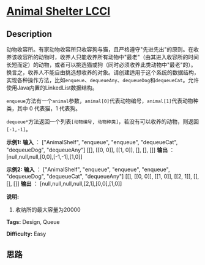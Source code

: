 # [Animal Shelter LCCI][title]

## Description

动物收容所。有家动物收容所只收容狗与猫，且严格遵守"先进先出"的原则。在收养该收容所的动物时，收养人只能收养所有动物中"最老"（由其进入收容所的时间长短而定）的动物，或者可以挑选猫或狗（同时必须收养此类动物中"最老"的）。换言之，收养人不能自由挑选想收养的对象。请创建适用于这个系统的数据结构，实现各种操作方法，比如`enqueue`、`dequeueAny`、`dequeueDog`和`dequeueCat`。允许使用Java内置的LinkedList数据结构。

`enqueue`方法有一个`animal`参数，`animal[0]`代表动物编号，`animal[1]`代表动物种类，其中 0 代表猫，1 代表狗。

`dequeue*`方法返回一个列表`[动物编号, 动物种类]`，若没有可以收养的动物，则返回`[-1,-1]`。

**示例1:**
            **输入** ：    ["AnimalShelf", "enqueue", "enqueue", "dequeueCat", "dequeueDog", "dequeueAny"]    [[], [[0, 0]], [[1, 0]], [], [], []]    **输出** ：    [null,null,null,[0,0],[-1,-1],[1,0]]    

**示例2:**
            **输入** ：    ["AnimalShelf", "enqueue", "enqueue", "enqueue", "dequeueDog", "dequeueCat", "dequeueAny"]    [[], [[0, 0]], [[1, 0]], [[2, 1]], [], [], []]    **输出** ：    [null,null,null,null,[2,1],[0,0],[1,0]]    

**说明:**

  1. 收纳所的最大容量为20000


**Tags:** Design, Queue

**Difficulty:** Easy

## 思路

[title]: https://leetcode-cn.com/problems/animal-shelter-lcci
